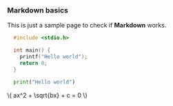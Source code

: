 ### Markdown basics

This is just a sample page to check if **Markdown** works.

```cpp
  #include <stdio.h>

  int main() {
    printf("Hello world");
    return 0;
  }
```

```python
  print("Hello world")
```

\\( ax^2 + \sqrt{bx} + c = 0 \\)
